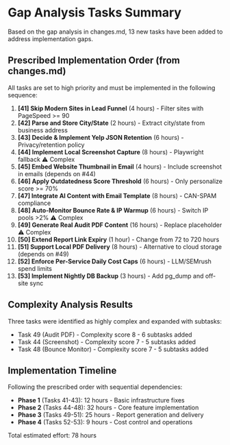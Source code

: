 # Gap Analysis Tasks Summary

Based on the gap analysis in changes.md, 13 new tasks have been added to address implementation gaps.

## Prescribed Implementation Order (from changes.md)

All tasks are set to high priority and must be implemented in the following sequence:

1. **[41] Skip Modern Sites in Lead Funnel** (4 hours) - Filter sites with PageSpeed >= 90
2. **[42] Parse and Store City/State** (2 hours) - Extract city/state from business address
3. **[43] Decide & Implement Yelp JSON Retention** (6 hours) - Privacy/retention policy
4. **[44] Implement Local Screenshot Capture** (8 hours) - Playwright fallback ⚠️ Complex
5. **[45] Embed Website Thumbnail in Email** (4 hours) - Include screenshot in emails (depends on #44)
6. **[46] Apply Outdatedness Score Threshold** (6 hours) - Only personalize score >= 70%
7. **[47] Integrate AI Content with Email Template** (8 hours) - CAN-SPAM compliance
8. **[48] Auto-Monitor Bounce Rate & IP Warmup** (6 hours) - Switch IP pools >2% ⚠️ Complex
9. **[49] Generate Real Audit PDF Content** (16 hours) - Replace placeholder ⚠️ Complex
10. **[50] Extend Report Link Expiry** (1 hour) - Change from 72 to 720 hours
11. **[51] Support Local PDF Delivery** (8 hours) - Alternative to cloud storage (depends on #49)
12. **[52] Enforce Per-Service Daily Cost Caps** (6 hours) - LLM/SEMrush spend limits
13. **[53] Implement Nightly DB Backup** (3 hours) - Add pg_dump and off-site sync

## Complexity Analysis Results

Three tasks were identified as highly complex and expanded with subtasks:
- Task 49 (Audit PDF) - Complexity score 8 - 6 subtasks added
- Task 44 (Screenshot) - Complexity score 7 - 5 subtasks added
- Task 48 (Bounce Monitor) - Complexity score 7 - 5 subtasks added

## Implementation Timeline

Following the prescribed order with sequential dependencies:
- **Phase 1** (Tasks 41-43): 12 hours - Basic infrastructure fixes
- **Phase 2** (Tasks 44-48): 32 hours - Core feature implementation
- **Phase 3** (Tasks 49-51): 25 hours - Report generation and delivery
- **Phase 4** (Tasks 52-53): 9 hours - Cost control and operations

Total estimated effort: 78 hours
